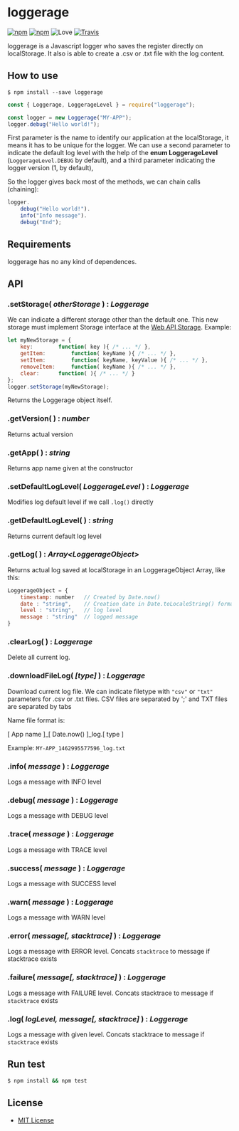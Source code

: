 # loggerage

[![npm](https://img.shields.io/npm/v/loggerage.svg?style=flat-square)](https://www.npmjs.com/package/loggerage) [![npm](https://img.shields.io/npm/dt/loggerage.svg?style=flat-square)](https://www.npmjs.com/package/loggerage) ![Love](https://img.shields.io/badge/love-max-brightgreen.svg?style=flat-square) [![Travis](https://img.shields.io/travis/lmfresneda/hashtagfy.svg?style=flat-square)](https://travis-ci.org/lmfresneda/hashtagfy)

loggerage is a Javascript logger who saves the register directly on localStorage. It also is able to create a .csv or .txt file with the log content. 

## How to use

```
$ npm install --save loggerage
```

```javascript
const { Loggerage, LoggerageLevel } = require("loggerage");

const logger = new Loggerage("MY-APP");
logger.debug("Hello world!");
```

First parameter is the name to identify our application at the localStorage, it means it has to be unique for the logger. We can use a second parameter to indicate the default log level with the help of the **enum LoggerageLevel** (`LoggerageLevel.DEBUG` by default), and a third parameter indicating the logger version (1, by default),

So the logger gives back most of the methods, we can chain calls (chaining):

```javascript
logger.
    debug("Hello world!").
    info("Info message").
    debug("End");
```

## Requirements

loggerage has no any kind of dependences. 

## API

### .setStorage( *otherStorage* ) : *Loggerage*

We can indicate a different storage other than the default one. This new storage must implement Storage interface at the [Web API Storage](https://developer.mozilla.org/en-US/docs/Web/API/Storage). Example:

```javascript
let myNewStorage = {
    key: 		function( key ){ /* ... */ },
    getItem: 		function( keyName ){ /* ... */ },
    setItem: 		function( keyName, keyValue ){ /* ... */ },
    removeItem: 	function( keyName ){ /* ... */ },
    clear: 		function( ){ /* ... */ }
};
logger.setStorage(myNewStorage);
```

Returns the Loggerage object itself.

### .getVersion( ) : *number*

Returns actual version

### .getApp( ) : *string*

Returns app name given at the constructor

### .setDefaultLogLevel( *LoggerageLevel* ) : *Loggerage*

Modifies log default level if we call `.log()` directly 

### .getDefaultLogLevel( ) : *string*

Returns current default log level

### .getLog( ) : *Array\<LoggerageObject\>*

Returns actual log saved at localStorage in an LoggerageObject Array, like this:

```javascript
LoggerageObject = {
    timestamp: number   // Created by Date.now()
    date : "string",    // Creation date in Date.toLocaleString() format
    level : "string",   // log level
    message : "string" 	// logged message
}
```

### .clearLog( ) : *Loggerage*

Delete all current log.

### .downloadFileLog( *[type]* ) : *Loggerage*

Download current log file. We can indicate filetype with `"csv"` or `"txt"` parameters for .csv or .txt files. CSV files are separated by ';' and TXT files are separated by tabs

Name file format is:

[ App name ]_[ Date.now() ]_log.[ type ]

Example: `MY-APP_1462995577596_log.txt`

### .info( *message* ) : *Loggerage*

Logs a message with INFO level

### .debug( *message* ) : *Loggerage*

Logs a message with DEBUG level

### .trace( *message* ) : *Loggerage*

Logs a message with TRACE level

### .success( *message* ) : *Loggerage*

Logs a message with SUCCESS level

### .warn( *message* ) : *Loggerage*

Logs a message with WARN level

### .error( *message[, stacktrace]* ) : *Loggerage*

Logs a message with ERROR level. Concats `stacktrace` to message if stacktrace exists

### .failure( *message[, stacktrace]* ) : *Loggerage*

Logs a message with FAILURE level. Concats stacktrace to message if `stacktrace` exists

### .log( *logLevel, message[, stacktrace]* ) : *Loggerage*

Logs a message with given level. Concats stacktrace to message if `stacktrace` exists

## Run test

```bash
$ npm install && npm test
```

## License

* [MIT License](https://opensource.org/licenses/MIT)



